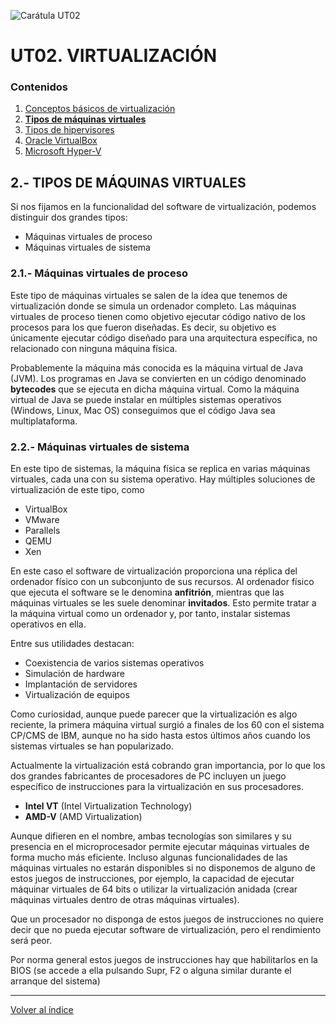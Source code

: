 ![Carátula UT02](imgs/caratula_ut02.png)

# UT02. VIRTUALIZACIÓN

### Contenidos

1. [Conceptos básicos de virtualización](01_conceptos_básicos.md)
2. [**Tipos de máquinas virtuales**](02_tipos_MV.md)
3. [Tipos de hipervisores](03_tipos_hipervisores.md)
4. [Oracle VirtualBox](04_virtualbox.md)
5. [Microsoft Hyper-V](05_hiper-v.md)


## 2.- TIPOS DE MÁQUINAS VIRTUALES

Si nos fijamos en la funcionalidad del software de virtualización, podemos distinguir dos grandes tipos:
- Máquinas virtuales de proceso
- Máquinas virtuales de sistema


### 2.1.- Máquinas virtuales de proceso

Este tipo de máquinas virtuales se salen de la idea que tenemos de virtualización donde se simula un ordenador completo. Las máquinas virtuales de proceso tienen como objetivo ejecutar código nativo de los procesos para los que fueron diseñadas. Es decir, su objetivo es únicamente ejecutar código diseñado para una arquitectura específica, no relacionado con ninguna máquina física.

Probablemente la máquina más conocida es la máquina virtual de Java (JVM). Los programas en Java se convierten en un código denominado **bytecodes** que se ejecuta en dicha máquina virtual. Como la máquina virtual de Java se puede instalar en múltiples sistemas operativos (Windows, Linux, Mac OS) conseguimos que el código Java sea multiplataforma.


### 2.2.- Máquinas virtuales de sistema

En este tipo de sistemas, la máquina física se replica en varias máquinas virtuales, cada una con su sistema operativo. Hay múltiples soluciones de virtualización de este tipo, como 
- VirtualBox
- VMware
- Parallels
- QEMU
- Xen

En este caso el software de virtualización proporciona una réplica del ordenador físico con un subconjunto de sus recursos. Al ordenador físico que ejecuta el software se le denomina **anfitrión**, mientras que las máquinas virtuales se les suele denominar **invitados**. Esto permite tratar a la máquina virtual como un ordenador y, por tanto, instalar sistemas operativos en ella.

Entre sus utilidades destacan:
- Coexistencia de varios sistemas operativos
- Simulación de hardware
- Implantación de servidores
- Virtualización de equipos

Como curiosidad, aunque puede parecer que la virtualización es algo reciente, la primera máquina virtual surgió a finales de los 60 con el sistema CP/CMS de IBM, aunque no ha sido hasta estos últimos años cuando los sistemas virtuales se han popularizado.

Actualmente la virtualización está cobrando gran importancia, por lo que los dos grandes fabricantes de procesadores de PC incluyen un juego específico de instrucciones para la virtualización en sus procesadores.

- **Intel VT** (Intel Virtualization Technology)
- **AMD-V** (AMD Virtualization)

Aunque difieren en el nombre, ambas tecnologías son similares y su presencia en el microprocesador permite ejecutar máquinas virtuales de forma mucho más eficiente. Incluso algunas funcionalidades de las máquinas virtuales no estarán disponibles si no disponemos de alguno de estos juegos de instrucciones, por ejemplo, la capacidad de ejecutar máquinar virtuales de 64 bits o utilizar la virtualización anidada (crear máquinas virtuales dentro de otras máquinas virtuales).

Que un procesador no disponga de estos juegos de instrucciones no quiere decir que no pueda ejecutar software de virtualización, pero el rendimiento será peor.

Por norma general estos juegos de instrucciones hay que habilitarlos en la BIOS (se accede a ella pulsando Supr, F2 o alguna similar durante el arranque del sistema)


*** 

[Volver al índice](index_UT02.md)